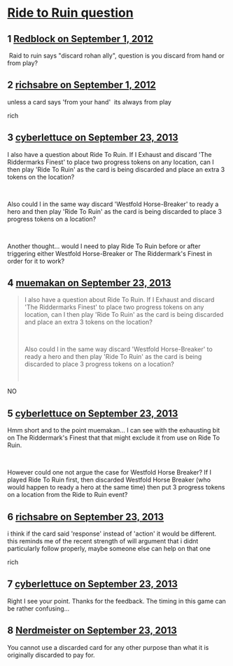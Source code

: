 # [Ride to Ruin question](https://community.fantasyflightgames.com/topic/70303-ride-to-ruin-question/)

## 1 [Redblock on September 1, 2012](https://community.fantasyflightgames.com/topic/70303-ride-to-ruin-question/?do=findComment&comment=686202)

 Raid to ruin says "discard rohan ally", question is you discard from hand or from play?

## 2 [richsabre on September 1, 2012](https://community.fantasyflightgames.com/topic/70303-ride-to-ruin-question/?do=findComment&comment=686208)

unless a card says 'from your hand'  its always from play

rich

## 3 [cyberlettuce on September 23, 2013](https://community.fantasyflightgames.com/topic/70303-ride-to-ruin-question/?do=findComment&comment=873082)

I also have a question about Ride To Ruin. If I Exhaust and discard 'The Riddermarks Finest' to place two progress tokens on any location, can I then play 'Ride To Ruin' as the card is being discarded and place an extra 3 tokens on the location?

 

Also could I in the same way discard 'Westfold Horse-Breaker' to ready a hero and then play 'Ride To Ruin' as the card is being discarded to place 3 progress tokens on a location?

 

Another thought... would I need to play Ride To Ruin before or after triggering either Westfold Horse-Breaker or The Riddermark's Finest in order for it to work?

## 4 [muemakan on September 23, 2013](https://community.fantasyflightgames.com/topic/70303-ride-to-ruin-question/?do=findComment&comment=873102)

> I also have a question about Ride To Ruin. If I Exhaust and discard 'The Riddermarks Finest' to place two progress tokens on any location, can I then play 'Ride To Ruin' as the card is being discarded and place an extra 3 tokens on the location?
> 
>  
> 
> Also could I in the same way discard 'Westfold Horse-Breaker' to ready a hero and then play 'Ride To Ruin' as the card is being discarded to place 3 progress tokens on a location?
> 
>  

NO

## 5 [cyberlettuce on September 23, 2013](https://community.fantasyflightgames.com/topic/70303-ride-to-ruin-question/?do=findComment&comment=873111)

Hmm short and to the point muemakan... I can see with the exhausting bit on The Riddermark's Finest that that might exclude it from use on Ride To Ruin.

 

However could one not argue the case for Westfold Horse Breaker? If I played Ride To Ruin first, then discarded Westfold Horse Breaker (who would happen to ready a hero at the same time) then put 3 progress tokens on a location from the Ride to Ruin event?

## 6 [richsabre on September 23, 2013](https://community.fantasyflightgames.com/topic/70303-ride-to-ruin-question/?do=findComment&comment=873127)

i think if the card said 'response' instead of 'action' it would be different. this reminds me of the recent strength of will argument that i didnt particularly follow properly, maybe someone else can help on that one

rich

## 7 [cyberlettuce on September 23, 2013](https://community.fantasyflightgames.com/topic/70303-ride-to-ruin-question/?do=findComment&comment=873178)

Right I see your point. Thanks for the feedback. The timing in this game can be rather confusing...

## 8 [Nerdmeister on September 23, 2013](https://community.fantasyflightgames.com/topic/70303-ride-to-ruin-question/?do=findComment&comment=873192)

You cannot use a discarded card for any other purpose than what it is originally discarded to pay for.


